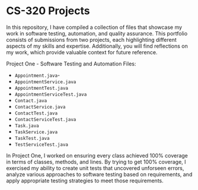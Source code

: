 # CS-320 Projects

In this repository, I have compiled a collection of files that showcase my work in software testing, automation, and quality assurance. This portfolio consists of submissions from two projects, each highlighting different aspects of my skills and expertise. Additionally, you will find reflections on my work, which provide valuable context for future reference.

Project One - Software Testing and Automation
Files:
- `Appointment.java`-
- `AppointmentService.java`
- `AppointmentTest.java`
- `AppointmentServiceTest.java`
- `Contact.java`
- `ContactService.java`
- `ContactTest.java`
- `ContactServiceTest.java`
- `Task.java`
- `TaskService.java`
- `TaskTest.java`
- `TestServiceTest.java`

In Project One, I worked on ensuring every class achieved 100% coverage in terms of classes, methods, and lines. By trying to get 100% coverage, I exercised my ability to create unit tests that uncovered unforseen errors, analyze various approaches to software testing based on requirements, and apply appropriate testing strategies to meet those requirements.

